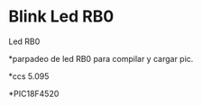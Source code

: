 # Blink Led RB0

Led RB0 

*parpadeo de led RB0 para compilar y cargar pic.

*ccs 5.095

*PIC18F4520

